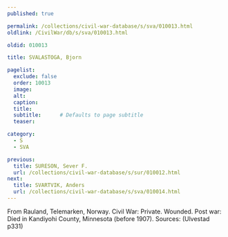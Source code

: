 ```yaml
---
published: true

permalink: /collections/civil-war-database/s/sva/010013.html
oldlink: /CivilWar/db/s/sva/010013.html

oldid: 010013

title: SVALASTOGA, Bjorn

pagelist:
  exclude: false
  order: 10013
  image: 
  alt:
  caption:
  title:
  subtitle:      # Defaults to page subtitle
  teaser:

category: 
  - S 
  - SVA

previous:
  title: SURESON, Sever F.
  url: /collections/civil-war-database/s/sur/010012.html  
next:
  title: SVARTVIK, Anders
  url: /collections/civil-war-database/s/sva/010014.html   
---
```

From Rauland, Telemarken, Norway. Civil War: Private. Wounded. Post war: Died in Kandiyohi County, Minnesota (before 1907). Sources: (Ulvestad p331)